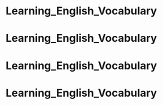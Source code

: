 # Learning_English_Vocabulary
# Learning_English_Vocabulary
# Learning_English_Vocabulary
# Learning_English_Vocabulary
